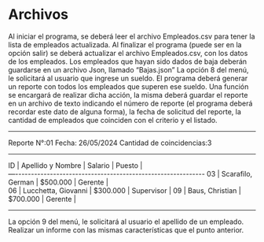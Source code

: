 # Archivos

Al iniciar el programa, se deberá leer el archivo Empleados.csv para tener la lista de empleados actualizada.
Al finalizar el programa (puede ser en la opción salir) se deberá actualizar el archivo Empleados.csv, con los datos de los empleados.
Los empleados que hayan sido dados de baja deberán guardarse en un archivo Json, llamado “Bajas.json”
La opción 8 del menú, le solicitará al usuario que ingrese un sueldo. El programa deberá generar un reporte con todos los empleados que superen ese sueldo. Una función se encargará de realizar dicha acción, la misma deberá guardar el reporte en un archivo de texto indicando el número de reporte (el programa deberá recordar este dato de alguna forma), la fecha de solicitud del reporte, la cantidad de empleados que coinciden con el criterio y el listado.

---

Reporte N°:01
Fecha: 26/05/2024
Cantidad de coincidencias:3

---

ID | Apellido y Nombre | Salario | Puesto |  
—------------------------------------------------------------
03 | Scarafilo, German | $500.000 | Gerente |  
06 | Lucchetta, Giovanni | $300.000 | Supervisor |
09 | Baus, Christian | $700.000 | Gerente |

---

La opción 9 del menú, le solicitará al usuario el apellido de un empleado. Realizar un informe con las mismas características que el punto anterior.
